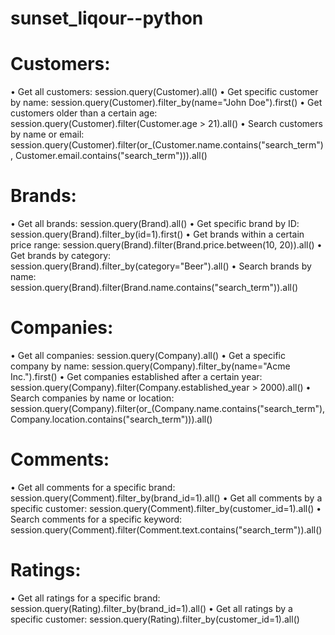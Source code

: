 # sunset_liqour--python

# Customers:
•	Get all customers: session.query(Customer).all()
•	Get specific customer by name: session.query(Customer).filter_by(name="John Doe").first()
•	Get customers older than a certain age: session.query(Customer).filter(Customer.age > 21).all()
•	Search customers by name or email: session.query(Customer).filter(or_(Customer.name.contains("search_term"), Customer.email.contains("search_term"))).all()

# Brands:
•	Get all brands: session.query(Brand).all()
•	Get specific brand by ID: session.query(Brand).filter_by(id=1).first()
•	Get brands within a certain price range: session.query(Brand).filter(Brand.price.between(10, 20)).all()
•	Get brands by category: session.query(Brand).filter_by(category="Beer").all()
•	Search brands by name: session.query(Brand).filter(Brand.name.contains("search_term")).all()

# Companies:
•	Get all companies: session.query(Company).all()
•	Get a specific company by name: session.query(Company).filter_by(name="Acme Inc.").first()
•	Get companies established after a certain year: session.query(Company).filter(Company.established_year > 2000).all()
•	Search companies by name or location: session.query(Company).filter(or_(Company.name.contains("search_term"), Company.location.contains("search_term"))).all()

# Comments:
•	Get all comments for a specific brand: session.query(Comment).filter_by(brand_id=1).all()
•	Get all comments by a specific customer: session.query(Comment).filter_by(customer_id=1).all()
•	Search comments for a specific keyword: session.query(Comment).filter(Comment.text.contains("search_term")).all()

# Ratings:
•	Get all ratings for a specific brand: session.query(Rating).filter_by(brand_id=1).all()
•	Get all ratings by a specific customer: session.query(Rating).filter_by(customer_id=1).all()